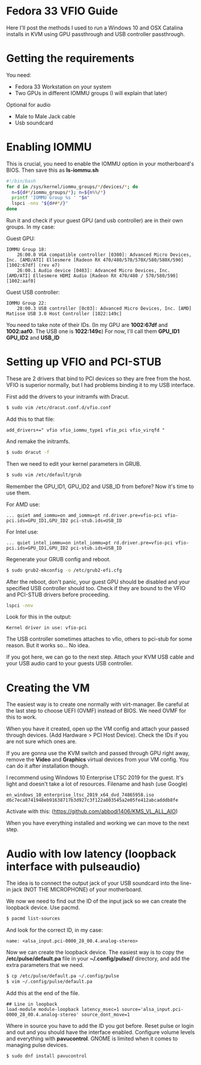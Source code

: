 # Fedora 33 VFIO Guide

Here I'll post the methods I used to run a Windows 10 and OSX Catalina installs in KVM using GPU passthrough and USB controller passthrough.

# Getting the requirements
You need:
 - Fedora 33 Workstation on your system
 - Two GPUs in different IOMMU groups (I will explain that later)

Optional for audio
 - Male to Male Jack cable
 - Usb soundcard

# Enabling IOMMU
This is crucial, you need to enable the IOMMU option in your motherboard's BIOS.
Then save this as **ls-iommu.sh**
```sh
#!/bin/bash
for d in /sys/kernel/iommu_groups/*/devices/*; do
  n=${d#*/iommu_groups/*}; n=${n%%/*}
  printf 'IOMMU Group %s ' "$n"
  lspci -nns "${d##*/}"
done
```
Run it and check if your guest GPU (and usb controller) are in their own groups. In my case:

Guest GPU:
```
IOMMU Group 18:
	26:00.0 VGA compatible controller [0300]: Advanced Micro Devices, Inc. [AMD/ATI] Ellesmere [Radeon RX 470/480/570/570X/580/580X/590] [1002:67df] (rev e7)
	26:00.1 Audio device [0403]: Advanced Micro Devices, Inc. [AMD/ATI] Ellesmere HDMI Audio [Radeon RX 470/480 / 570/580/590] [1002:aaf0]
```
Guest USB controller:
```
IOMMU Group 22:
	28:00.3 USB controller [0c03]: Advanced Micro Devices, Inc. [AMD] Matisse USB 3.0 Host Controller [1022:149c]
```

You need to take note of their IDs. (In my GPU are **1002:67df** and **1002:aaf0**. The USB one is **1022:149c**)
For now, I'll call them **GPU_ID1** **GPU_ID2** and **USB_ID**

# Setting up VFIO and PCI-STUB
These are 2 drivers that bind to PCI devices so they are free from the host. VFIO is superior normally, but I had problems binding it to my USB interface.

First add the drivers to your initramfs with Dracut.
```sh
$ sudo vim /etc/dracut.conf.d/vfio.conf
```
Add this to that file:
```
add_drivers+=" vfio vfio_iommu_type1 vfio_pci vfio_virqfd "
```
And remake the initramfs.
```sh
$ sudo dracut -f
```

Then we need to edit your kernel parameters in GRUB.
```sh
$ sudo vim /etc/default/grub
```

Remember the GPU_ID1, GPU_ID2 and USB_ID from before? Now it's time to use them.

For AMD use:
```
... quiet amd_iommu=on amd_iommu=pt rd.driver.pre=vfio-pci vfio-pci.ids=GPU_ID1,GPU_ID2 pci-stub.ids=USB_ID
```

For Intel use:
```
... quiet intel_iommu=on intel_iommu=pt rd.driver.pre=vfio-pci vfio-pci.ids=GPU_ID1,GPU_ID2 pci-stub.ids=USB_ID
```

Regenerate your GRUB config and reboot.
```sh
$ sudo grub2-mkconfig -o /etc/grub2-efi.cfg
```

After the reboot, don't panic, your guest GPU should be disabled and your specified USB controller should too.
Check if they are bound to the VFIO and PCI-STUB drivers before proceeding.
```sh
lspci -nnv
```
Look for this in the output:
```
Kernel driver in use: vfio-pci
```
The USB controller sometimes attaches to vfio, others to pci-stub for some reason. But it works so... No idea.

If you got here, we can go to the next step. Attach your KVM USB cable and your USB audio card to your guests USB controller. 
# Creating the VM
The easiest way is to create one normally with virt-manager. Be careful at the last step to choose UEFI (OVMF) instead of BIOS. We need OVMF for this to work.

When you have it created, open up the VM config and attach your passed through devices. (Add Hardware > PCI Host Device). Check the IDs if you are not sure which ones are.

If you are gonna use the KVM switch and passed through GPU right away, remove the **Video** and **Graphics** virtual devices from your VM config. You can do it after installation though.

I recommend using Windows 10 Enterprise LTSC 2019 for the guest. It's light and doesn't take a lot of resources.
Filename and hash (use Google)
```
en_windows_10_enterprise_ltsc_2019_x64_dvd_74865958.iso
d6c7eca8741948eb91638717b3d927c3f122a803545a2e05fe412abcadddb8fe
```
Activate with this:
(https://github.com/abbodi1406/KMS_VL_ALL_AIO)

When you have everything installed and working we can move to the next step.

# Audio with low latency (loopback interface with pulseaudio)
The idea is to connect the output jack of your USB soundcard into the line-in jack (NOT THE MICROPHONE) of your motherboard.

We now we need to find out the ID of the input jack so we can create the loopback device. Use pacmd.
```sh
$ pacmd list-sources
```
And look for the correct ID, in my case:
```
name: <alsa_input.pci-0000_28_00.4.analog-stereo>
```

Now we can create the loopback device. The easiest way is to copy  the **/etc/pulse/default.pa** file in your **~/.config/pulse//** directory, and add the extra parameters that we need.

```sh
$ cp /etc/pulse/default.pa ~/.config/pulse
$ vim ~/.config/pulse/default.pa
```

Add this at the end of the file.
```
## Line in loopback
load-module module-loopback latency_msec=1 source='alsa_input.pci-0000_28_00.4.analog-stereo' source_dont_move=1
```
Where in source you have to add the ID you got before.
Reset pulse or login and out and you should have the interface enabled. Configure volume levels and everything with **pavucontrol**. GNOME is limited when it comes to managing pulse devices.

```sh
$ sudo dnf install pavucontrol
```
